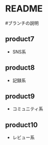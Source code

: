 # README
#ブランチの説明
## product7
- SNS系

## product8
- 記録系

## product9
- コミュニティ系

## product10
- レビュー系
